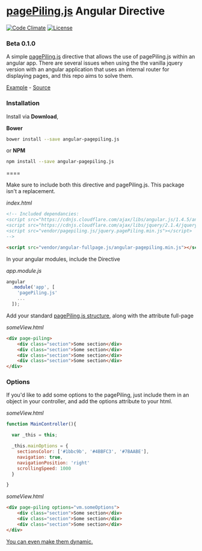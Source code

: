 [pagePiling.js](https://github.com/alvarotrigo/pagePiling.js) Angular Directive
====

[![Code Climate](https://codeclimate.com/github/hellsan631/angular-pagepiling.js/badges/gpa.svg)](https://codeclimate.com/github/hellsan631/angular-pagepiling.js)
[![License](http://img.shields.io/badge/License-MIT-blue.svg)](http://opensource.org/licenses/MIT)

### Beta 0.1.0

A simple [pagePiling.js](https://github.com/alvarotrigo/pagePiling.js) directive that allows
the use of pagePiling.js within an angular app. There are several issues when using the the vanilla jquery
version with an angular application that uses an internal router for displaying pages, and this repo
aims to solve them.

[Example](http://hellsan631.github.io/angular-pagepiling.js/) - [Source](https://github.com/hellsan631/angular-pagepiling.js/tree/gh-pages)

### Installation

Install via __Download__,

__Bower__
```bash
bower install --save angular-pagepiling.js
```

or __NPM__
```bash
npm install --save angular-pagepiling.js
```

====

Make sure to include both this directive and pagePiling.js. This package isn't a replacement.

_index.html_
```html
<!-- Included dependancies:
<script src="https://cdnjs.cloudflare.com/ajax/libs/angular.js/1.4.5/angular.min.js"></script>
<script src="https://cdnjs.cloudflare.com/ajax/libs/jquery/2.1.4/jquery.min.js"></script>
<script src="vendor/pagepiling.js/jquery.pagePiling.min.js"></script>
-->

<script src="vendor/angular-fullpage.js/angular-pagepiling.min.js"></script>
```

In your angular modules, include the Directive

_app.module.js_
```js
angular
  .module('app', [
    'pagePiling.js'
    ...
  ]);
```

Add your standard [pagePiling.js structure](https://github.com/alvarotrigo/pagePiling.js/#required-html-structure),
along with the attribute full-page

_someView.html_
```html
<div page-piling>
    <div class="section">Some section</div>
    <div class="section">Some section</div>
    <div class="section">Some section</div>
    <div class="section">Some section</div>
</div>
```

### Options

If you'd like to add some options to the pagePiling, just include them in an object in your controller, and add the options attribute to your html.

_someView.html_
```js
function MainController(){

  var _this = this;

  _this.mainOptions = {
    sectionsColor: ['#1bbc9b', '#4BBFC3', '#7BAABE'],
    navigation: true,
    navigationPosition: 'right'
    scrollingSpeed: 1000
  }

}
```

_someView.html_
```html
<div page-piling options="vm.someOptions">
    <div class="section">Some section</div>
    <div class="section">Some section</div>
    <div class="section">Some section</div>
</div>
```

[You can even make them dynamic.](http://hellsan631.github.io/angular-paegpiling.js/#/dynamic)
